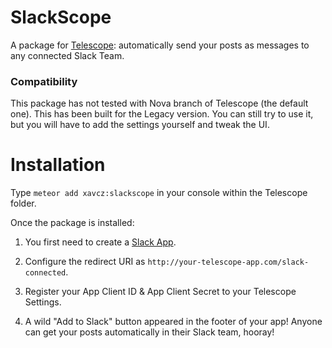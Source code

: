 # SlackScope
A package for [Telescope](http://www.telescopeapp.org): automatically send your posts as messages to any connected Slack Team.

### Compatibility
This package has not tested with Nova branch of Telescope (the default one). This has been built for the Legacy version.
You can still try to use it, but you will have to add the settings yourself and tweak the UI.

# Installation

Type `meteor add xavcz:slackscope` in your console within the Telescope folder. 

Once the package is installed:

1. You first need to create a [Slack App](https://api.slack.com/applications/new).

2. Configure the redirect URI as `http://your-telescope-app.com/slack-connected`.

3. Register your App Client ID & App Client Secret to your Telescope Settings.

4. A wild "Add to Slack" button appeared in the footer of your app! Anyone can get your posts automatically in their Slack team, hooray!
